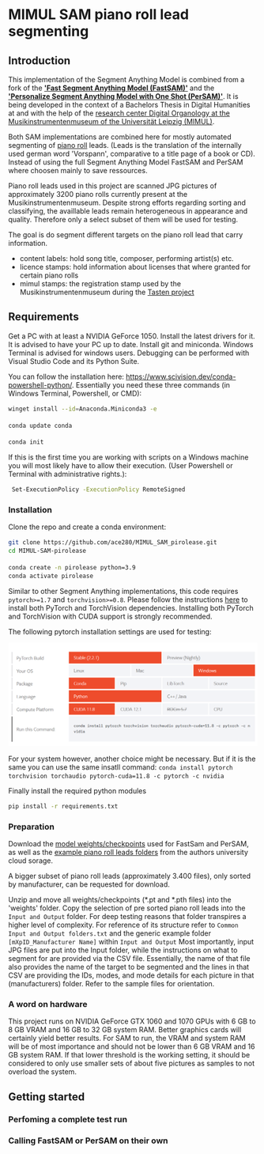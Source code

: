 # MIMUL SAM piano roll lead segmenting

## Introduction

This implementation of the Segment Anything Model is combined from a fork of the **['Fast Segment Anything Model (FastSAM)'](https://github.com/CASIA-IVA-Lab/FastSAM)** and the **['Personalize Segment Anything Model with One Shot (PerSAM)'](https://github.com/ZrrSkywalker/Personalize-SAM)**. It is being developed in the context of a Bachelors Thesis in Digital Humanities at and with the help of the [research center Digital Organology at the Musikinstrumentenmuseum of the Universität Leipzig (MIMUL)](https://organology.uni-leipzig.de/).

Both SAM implementations are combined here for mostly automated segmenting of [piano roll](https://en.wikipedia.org/wiki/Piano_roll)  leads. (Leads is the translation of the internally used german word 'Vorspann', comparative to a title page of a book or CD). Instead of using the full Segment Anything Model FastSAM and PerSAM where choosen mainly to save ressources. 

Piano roll leads used in this project are scanned JPG pictures of approximately 3200 piano rolls currently present at the Musikinstrumentenmuseum. Despite strong efforts regarding sorting and classifying, the availlable leads remain heterogeneous in appearance and quality. Therefore only a select subset of them will be used for testing.

The goal is do segment different targets on the piano roll lead that carry information.
- content labels: hold song title, composer, performing artist(s) etc.
- licence stamps: hold information about licenses that where granted for certain piano rolls
- mimul stamps: the registration stamp used by the Musikinstrumentenmuseum during the [Tasten project](https://organology.uni-leipzig.de/index.php/forschung/tasten)

## Requirements

Get a PC with at least a NVIDIA GeForce 1050. Install the latest drivers for it. It is advised to have your PC up to date. Install git and miniconda. Windows Terminal is advised for windows users. Debugging can be performed with Visual Studio Code and its Python Suite.

You can follow the installation here: https://www.scivision.dev/conda-powershell-python/. Essentially you need these three commands (in Windows Terminal, Powershell, or CMD):

```bash
winget install --id=Anaconda.Miniconda3 -e

conda update conda

conda init
```
If this is the first time you are working with scripts on a Windows machine you will most likely have to allow their execution. (User Powershell or Terminal with administrative rights.):

```bash
 Set-ExecutionPolicy -ExecutionPolicy RemoteSigned
```

### Installation

Clone the repo and create a conda environment:

```bash
git clone https://github.com/ace280/MIMUL_SAM_pirolease.git
cd MIMUL-SAM-pirolease

conda create -n pirolease python=3.9
conda activate pirolease
```

Similar to other Segment Anything implementations, this code requires `pytorch>=1.7` and `torchvision>=0.8`. Please follow the instructions [here](https://pytorch.org/get-started/locally/) to install both PyTorch and TorchVision dependencies. Installing both PyTorch and TorchVision with CUDA support is strongly recommended.

The following pytorch installation settings are used for testing:

![pytorch_selection](Assets/pytorch_selection.png)

For your system however, another choice might be necessary. But if it is the same you can use the same insatll command: ```conda install pytorch torchvision torchaudio pytorch-cuda=11.8 -c pytorch -c nvidia```

Finally install the required python modules

```bash
pip install -r requirements.txt
```
### Preparation

Download the [model weights/checkpoints](https://speicherwolke.uni-leipzig.de/index.php/s/q7nTTdkgRpTNNoz) used for FastSam and PerSAM, as well as the [example piano roll leads folders](https://speicherwolke.uni-leipzig.de/index.php/s/2MeEJ8JrwBTRxZD) from the authors university cloud sorage.

A bigger subset of piano roll leads (approximately 3.400 files), only sorted by manufacturer, can be requested for download.

Unzip and move all weights/checkpoints (*.pt and *.pth files) into the 'weights' folder. Copy the selection of pre sorted piano roll leads into the ```Input and Output``` folder. For deep testing reasons that folder transpires a higher level of complexity. For reference of its structure refer to ```Common Input and Output folders.txt``` and the generic example folder ```[mXpID_Manufacturer Name]``` within ```Input and Output``` Most importantly, input JPG files are put into the Input folder, while the instructions on what to segment for are provided via the CSV file. Essentially, the name of that file also provides the name of the target to be segmented and the lines in that CSV are providing the IDs, modes, and mode details for each picture in that (manufacturers) folder. Refer to the sample files for orientation.

### A word on hardware

This project runs on NVIDIA GeForce GTX 1060 and 1070 GPUs with 6 GB to 8 GB VRAM and 16 GB to 32 GB system RAM. Better graphics cards will certainly yield better results. For SAM to run, the VRAM and system RAM will be of most importance and should not be lower than 6 GB VRAM and 16 GB system RAM. If that lower threshold is the working setting, it should be considered to only use smaller sets of about five pictures as samples to not overload the system.

## Getting started

### Perfoming a complete test run

### Calling FastSAM or PerSAM on their own